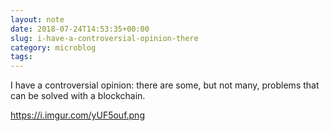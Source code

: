 ```yaml
---
layout: note
date: 2018-07-24T14:53:35+00:00
slug: i-have-a-controversial-opinion-there
category: microblog
tags:
---
```

I have a controversial opinion: there are some, but not many, problems that can be solved with a blockchain.

https://i.imgur.com/yUF5ouf.png

